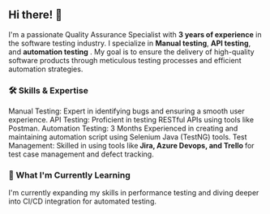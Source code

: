 
<h2 align="Left">Hi there! 👋</h2>

I'm a passionate Quality Assurance Specialist with <span style="font-weight: bold;">3 years of experience</span>
 in the software testing industry. I specialize in __Manual testing__, __API testing__, and __automation testing__
. My goal is to ensure the delivery of high-quality software products through meticulous testing processes and efficient automation strategies.

<h3 align="Left">🛠️ Skills & Expertise</h3>

Manual Testing: Expert in identifying bugs and ensuring a smooth user experience.
API Testing: Proficient in testing RESTful APIs using tools like Postman.
Automation Testing: 3 Months Experienced in creating and maintaining automation script using Selenium Java (TestNG) tools.
Test Management: Skilled in using tools like<span style="font-weight: bold;"> Jira, Azure Devops, and Trello </span>for test case management and defect tracking.

<h3 align="Left">🌱 What I'm Currently Learning</h3>
I'm currently expanding my skills in performance testing and diving deeper into CI/CD integration for automated testing.
